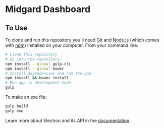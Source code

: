 # Midgard Dashboard

## To Use

To clone and run this repository you'll need [Git](https://git-scm.com) and [Node.js](https://nodejs.org/en/download/) (which comes with [npm](http://npmjs.com)) installed on your computer. From your command line:

```bash
# Clone this repository
# Go into the repository
npm install --global gulp-cli
npm install --global bower
# Install dependencies and run the app
npm install && bower install
# Run app in development mode
gulp
```

To make an exe file:
```bash
gulp build
gulp exe
```

Learn more about Electron and its API in the [documentation](http://electron.atom.io/docs/latest).

